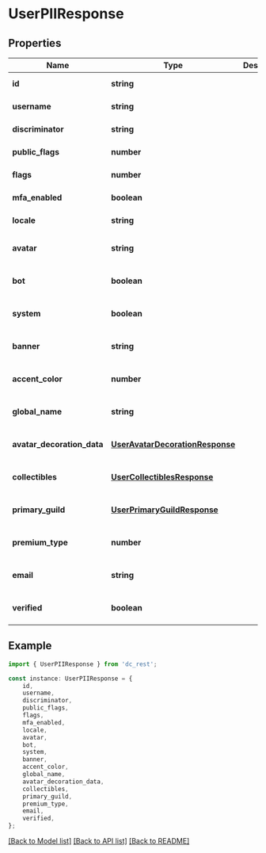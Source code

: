 # UserPIIResponse


## Properties

Name | Type | Description | Notes
------------ | ------------- | ------------- | -------------
**id** | **string** |  | [default to undefined]
**username** | **string** |  | [default to undefined]
**discriminator** | **string** |  | [default to undefined]
**public_flags** | **number** |  | [default to undefined]
**flags** | **number** |  | [default to undefined]
**mfa_enabled** | **boolean** |  | [default to undefined]
**locale** | **string** |  | [default to undefined]
**avatar** | **string** |  | [optional] [default to undefined]
**bot** | **boolean** |  | [optional] [default to undefined]
**system** | **boolean** |  | [optional] [default to undefined]
**banner** | **string** |  | [optional] [default to undefined]
**accent_color** | **number** |  | [optional] [default to undefined]
**global_name** | **string** |  | [optional] [default to undefined]
**avatar_decoration_data** | [**UserAvatarDecorationResponse**](UserAvatarDecorationResponse.md) |  | [optional] [default to undefined]
**collectibles** | [**UserCollectiblesResponse**](UserCollectiblesResponse.md) |  | [optional] [default to undefined]
**primary_guild** | [**UserPrimaryGuildResponse**](UserPrimaryGuildResponse.md) |  | [optional] [default to undefined]
**premium_type** | **number** |  | [optional] [default to undefined]
**email** | **string** |  | [optional] [default to undefined]
**verified** | **boolean** |  | [optional] [default to undefined]

## Example

```typescript
import { UserPIIResponse } from 'dc_rest';

const instance: UserPIIResponse = {
    id,
    username,
    discriminator,
    public_flags,
    flags,
    mfa_enabled,
    locale,
    avatar,
    bot,
    system,
    banner,
    accent_color,
    global_name,
    avatar_decoration_data,
    collectibles,
    primary_guild,
    premium_type,
    email,
    verified,
};
```

[[Back to Model list]](../README.md#documentation-for-models) [[Back to API list]](../README.md#documentation-for-api-endpoints) [[Back to README]](../README.md)
